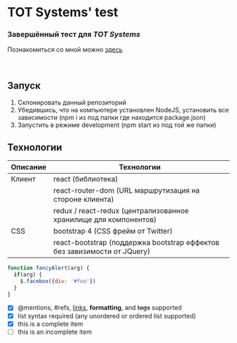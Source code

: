 # TOT Systems' test
### Завершённый тест для _TOT Systems_ ###

Познакомиться со мной можно [здесь](http://arthur-grigoryan.ga)

<br />

## Запуск ##

1. Склонировать данный репозиторий
1. Убедившись, что на компьютере установлен NodeJS, установить все зависимости (npm i из под папки где находится package.json)
1. Запустить в режиме development (npm start из под той же папки)

## Технологии ##

Описание | Технологии
-------- | ----------
Клиент   | react (библиотека)
|| react-router-dom (URL маршрутизация на стороне клиента)
|| redux / react-redux (централизованное хранилище для компонентов)
СSS      | bootstrap 4 (CSS фрейм от Twitter)
|| react-bootstrap (поддержка bootstrap еффектов без завизимости от JQuery)


```javascript
function fancyAlert(arg) {
  if(arg) {
    $.facebox({div: '#foo'})
  }
}
```

- [x] @mentions, #refs, [links](), **formatting**, and <del>tags</del> supported
- [x] list syntax required (any unordered or ordered list supported)
- [x] this is a complete item
- [ ] this is an incomplete item
